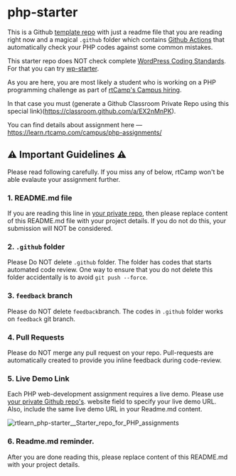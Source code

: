 # php-starter

This is a Github [template repo](https://help.github.com/en/github/creating-cloning-and-archiving-repositories/creating-a-template-repository) with just a readme file that you are reading right now and a magical `.github` folder which contains [Github Actions](https://github.com/features/actions) that automatically check your PHP codes against some common mistakes.

This starter repo does NOT check complete [WordPress Coding Standards](https://make.wordpress.org/core/handbook/best-practices/coding-standards/). For that you can try [wp-starter](https://github.com/rtlearn/wp-starter).

As you are here, you are most likely a student who is working on a PHP programming challenge as part of [rtCamp's Campus hiring](https://learn.rtcamp.com/campus/).

In that case you must (generate a Github Classroom Private Repo using this special link)(https://classroom.github.com/a/EX2nMnPK).

You can find details about assignment here — https://learn.rtcamp.com/campus/php-assignments/

## ⚠️ Important Guidelines ⚠️

Please read following carefully. If you miss any of below, rtCamp won't be able evalaute your assignment further.

### 1. README.md file

If you are reading this line in [your private repo](https://classroom.github.com/a/EX2nMnPK), then please replace content of this README.md file with your project details. If you do not do this, your submission will NOT be considered.

### 2. `.github` folder

Please Do NOT delete `.github` folder. The folder has codes that starts automated code review.
One way to ensure that you do not delete this folder accidentally is to avoid `git push --force`.

### 3. `feedback` branch

Please do NOT delete `feedback`branch. The codes in `.github` folder works on `feedback` git branch.

### 4. Pull Requests

Please do NOT merge any pull request on your repo. Pull-requests are automatically created to provide you inline feedback during code-review.

### 5. Live Demo Link

Each PHP web-development assignment requires a live demo. Please use [your private Github repo's](https://classroom.github.com/a/EX2nMnPK). website field to specify your live demo URL.
Also, include the same live demo URL in your Readme.md content.

![rtlearn_php-starter__Starter_repo_for_PHP_assignments](https://user-images.githubusercontent.com/4115/118948676-200e0000-b976-11eb-9425-7db122da29e8.jpg)


### 6. Readme.md reminder.

After you are done reading this, please replace content of this README.md with your project details.




